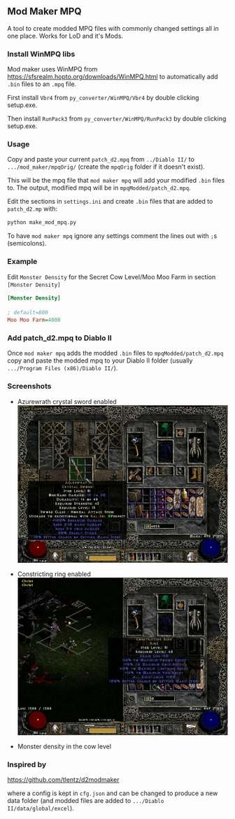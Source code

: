 ## Mod Maker MPQ
A tool to create modded MPQ files with commonly changed settings all in one place.
Works for LoD and it's Mods.

### Install WinMPQ libs
Mod maker uses WinMPQ from https://sfsrealm.hopto.org/downloads/WinMPQ.html to automatically add `.bin` files to an `.mpq` file.

First install `Vbr4` from `py_converter/WinMPQ/Vbr4` by double clicking setup.exe.

Then install `RunPack3` from `py_converter/WinMPQ/RunPack3` by double clicking setup.exe.


### Usage
Copy and paste your current `patch_d2.mpq` from `../Diablo II/` to `.../mod_maker/mpqOrig/` (create the `mpqOrig` folder if it doesn't exist).

This will be the mpq file that `mod maker mpq` will add your modified `.bin` files to.
The output, modified mpq will be in `mpqModded/patch_d2.mpq`.

Edit the sections in `settings.ini` and create `.bin` files that are added to `patch_d2.mp` with:
```cmd
python make_mod_mpq.py
```

To have `mod maker mpq` ignore any settings comment the lines out with `;`s (semicolons).


### Example
Edit `Monster Density` for the Secret Cow Level/Moo Moo Farm in section `[Monster Density]`

```ini
[Monster Density]

; default=800
Moo Moo Farm=4000
```


### Add patch_d2.mpq to Diablo II
Once `mod maker mpq` adds the modded `.bin` files to `mpqModded/patch_d2.mpq` copy and paste the modded mpq to your Diablo II folder (usually `.../Program Files (x86)/Diablo II/`).


### Screenshots
- Azurewrath crystal sword enabled
![Azurewrath crystal sword enabled](./img/azurewrath_csword.jpg)

- Constricting ring enabled
![Constricting ring enabled](./img/constricting_ring.jpg)

- Monster density in the cow level


### Inspired by
https://github.com/tlentz/d2modmaker

where a config is kept in `cfg.json` and can be changed to produce a new data folder (and modded files are added to `.../Diablo II/data/global/excel`).
